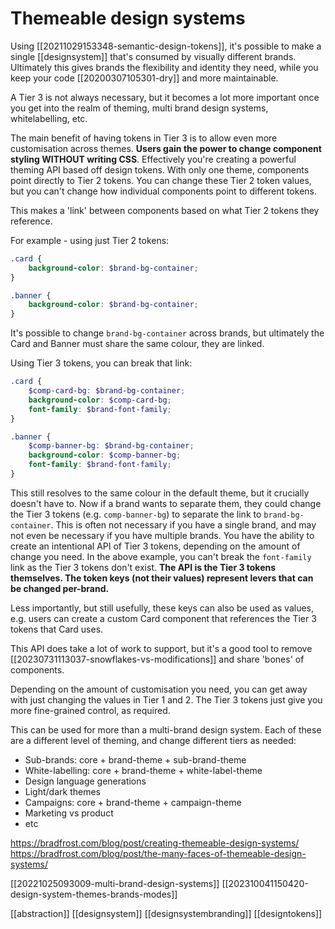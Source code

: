 # Themeable design systems

Using [[20211029153348-semantic-design-tokens]], it's possible to make a single [[designsystem]] that's consumed by visually different brands. Ultimately this gives brands the flexibility and identity they need, while you keep your code [[20200307105301-dry]] and more maintainable.

A Tier 3 is not always necessary, but it becomes a lot more important once you get into the realm of theming, multi brand design systems, whitelabelling, etc.

The main benefit of having tokens in Tier 3 is to allow even more customisation across themes. **Users gain the power to change component styling WITHOUT writing CSS**. Effectively you're creating a powerful theming API based off design tokens. With only one theme, components point directly to Tier 2 tokens. You can change these Tier 2 token values, but you can't change how individual components point to different tokens.

This makes a 'link' between components based on what Tier 2 tokens they reference.

For example - using just Tier 2 tokens:
```scss
.card {
	background-color: $brand-bg-container;
}

.banner {
	background-color: $brand-bg-container;
}
```

It's possible to change `brand-bg-container` across brands, but ultimately the Card and Banner must share the same colour, they are linked.

Using Tier 3 tokens, you can break that link:
```scss
.card {
	$comp-card-bg: $brand-bg-container;
	background-color: $comp-card-bg;
	font-family: $brand-font-family;
}

.banner {
	$comp-banner-bg: $brand-bg-container;
	background-color: $comp-banner-bg;
	font-family: $brand-font-family;
}

```

This still resolves to the same colour in the default theme, but it crucially doesn't have to. Now if a brand wants to separate them, they could change the Tier 3 tokens (e.g. `comp-banner-bg`) to separate the link to `brand-bg-container`. This is often not necessary if you have a single brand, and may not even be necessary if you have multiple brands. You have the ability to create an intentional API of Tier 3 tokens, depending on the amount of change you need. In the above example, you can't break the `font-family` link as the Tier 3 tokens don't exist.
	**The API is the Tier 3 tokens themselves. The token keys (not their values) represent levers that can be changed per-brand.**

Less importantly, but still usefully, these keys can also be used as values, e.g. users can create a custom Card component that references the Tier 3 tokens that Card uses.

 This API does take a lot of work to support, but it's a good tool to remove [[20230731113037-snowflakes-vs-modifications]] and share 'bones' of components.

Depending on the amount of customisation you need, you can get away with just changing the values in Tier 1 and 2. The Tier 3 tokens just give you more fine-grained control, as required.

This can be used for more than a multi-brand design system. Each of these are a different level of theming, and change different tiers as needed:
- Sub-brands: core + brand-theme + sub-brand-theme
- White-labelling: core + brand-theme + white-label-theme
- Design language generations
- Light/dark themes
- Campaigns: core + brand-theme + campaign-theme
- Marketing vs product
- etc

https://bradfrost.com/blog/post/creating-themeable-design-systems/
https://bradfrost.com/blog/post/the-many-faces-of-themeable-design-systems/

[[20221025093009-multi-brand-design-systems]]
[[202310041150420-design-system-themes-brands-modes]]

[[abstraction]]
[[designsystem]]
[[designsystembranding]]
[[designtokens]]
